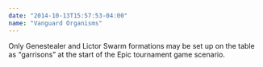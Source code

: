 ```yaml
---
date: "2014-10-13T15:57:53-04:00"
name: "Vanguard Organisms"
---
```

Only Genestealer and Lictor Swarm formations may be set up on the table as <q>garrisons</q> at the start of the Epic tournament game scenario.
